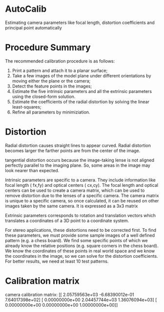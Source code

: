 # AutoCalib
Estimating camera parameters like focal length, distortion coefficients and principal point automatically

# Procedure Summary
The recommended calibration procedure is as follows:
1. Print a pattern and attach it to a planar surface;
2. Take a few images of the model plane under different orientations by moving either the plane
or the camera;
3. Detect the feature points in the images;
4. Estimate the five intrinsic parameters and all the extrinsic parameters using the closed-form
solution.
5. Estimate the coefficients of the radial distortion by solving the linear least-squares;
6. Refine all parameters by minimiziation.


# Distortion
Radial distortion causes straight lines to appear curved. Radial distortion becomes larger the farther points are from the center of the image.

tangential distortion occurs because the image-taking lense is not aligned perfectly parallel to the imaging plane. So, some areas in the image may look nearer than expected.

 Intrinsic parameters are specific to a camera. They include information like focal length ( fx,fy) and optical centers ( cx,cy). The focal length and optical centers can be used to create a camera matrix, which can be used to remove distortion due to the lenses of a specific camera. The camera matrix is unique to a specific camera, so once calculated, it can be reused on other images taken by the same camera. It is expressed as a 3x3 matrix
 
 Extrinsic parameters corresponds to rotation and translation vectors which translates a coordinates of a 3D point to a coordinate system.

For stereo applications, these distortions need to be corrected first. To find these parameters, we must provide some sample images of a well defined pattern (e.g. a chess board). We find some specific points of which we already know the relative positions (e.g. square corners in the chess board). We know the coordinates of these points in real world space and we know the coordinates in the image, so we can solve for the distortion coefficients. For better results, we need at least 10 test patterns.

# Calibration matrix

camera calibration matrix:  [[ 2.05759563e+03 -6.68390012e-01  7.64017398e+02]
 [ 0.00000000e+00  2.04457744e+03  1.36076094e+03]
 [ 0.00000000e+00  0.00000000e+00  1.00000000e+00]]